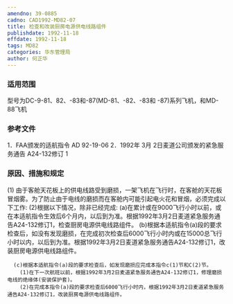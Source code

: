```yaml
---
amendno: 39-0885
cadno: CAD1992-MD82-07
title: 检查和改装厨房电源供电线路组件
publishdate: 1992-11-18
effdate: 1992-11-18
tags: MD82
categories: 华东管理局
author: 何正华
---
```


### 适用范围 
型号为DC-9-81、82、-83和-87(MD-81、-82、-83和 -87)系列飞机，和MD-88飞机

<!--more-->
### 参考文件
1．FAA颁发的适航指令 AD 92-19-06 
2．1992年 3月 2日麦道公司颁发的紧急服务通告 A24-132修订 1 

### 原因、措施和规定 
(1)
由于客舱天花板上的供电线路受到磨损，一架飞机在飞行时，在客舱的天花板冒烟雾。为了防止由于电线的磨损而在客舱内可能引起电火花和冒烟，必须完成以下工作: 
(2)根据以下情况，除非已经完成: 
      (a)在累计或在9000飞行小时以前，或在本适航指令生效后6个月内，以后到为准。根据1992年3月2日麦道紧急服务通告A24-132修订1，检查厨房电源供电线路组件。 
      (b)根据本适航指令(a)段的要求检查后，如没有发现磨损，在完成初次检查后6000飞行小时内或在15000总飞行小时以内，以后到为准。根据1992年3月2日麦道紧急服务通告A24-132修订1，改装厨房电源供电线路组件。 

  
      (c)根据本适航指令(a)段的要求检查后，如发现磨损应完成本指令c(1)节和C(2)节。 
        (1)在下一次航班以前，根据1992年3月2日麦道紧急服务通告A24-132修订1，修理磨损电线的绝缘体(安装保护套)。 
        (2)在完成本指令(a)段的要求检查后6000飞行小时内，根据1992年3月2日麦道紧急服务通告A24-132修订1，改装厨房电源供电线路组件。

